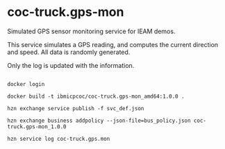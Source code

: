 # coc-truck.gps-mon

Simulated GPS sensor monitoring service for IEAM demos.

This service simulates a GPS reading, and computes the current direction and 
speed.  All data is randomly generated.

Only the log is updated with the information.


```

docker login 

docker build -t ibmicpcoc/coc-truck.gps-mon_amd64:1.0.0 .

hzn exchange service publish -f svc_def.json

hzn exchange business addpolicy --json-file=bus_policy.json coc-truck.gps-mon_1.0.0

hzn service log coc-truck.gps.mon 

```